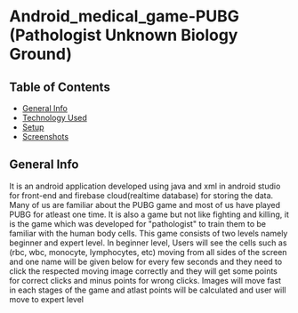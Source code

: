 # Android_medical_game-PUBG (Pathologist Unknown Biology Ground)

## Table of Contents
* [General Info](#general-info)
* [Technology Used](#technology-used)
* [Setup](#setup)
* [Screenshots](#screenshots)

## General Info
It is an android application developed using java and xml in android studio for front-end and firebase cloud(realtime database) for storing the data. Many of us are familiar about the PUBG game and most of us have played PUBG for atleast one time. It is also a game but not like fighting and killing, it is the game which was developed for "pathologist" to train them to be familiar with the human body cells. This game consists of two levels namely beginner and expert level. In beginner level, Users will see the cells such as (rbc, wbc, monocyte, lymphocytes, etc) moving from all sides of the screen and one name will be given below for every few seconds and they need to click the respected moving image correctly and they will get some points for correct clicks and minus points for wrong clicks. Images will move fast in each stages of the game and atlast points will be calculated and user will move to expert level
